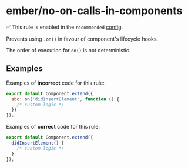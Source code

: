 # ember/no-on-calls-in-components

✅ This rule is enabled in the `recommended` [config](https://github.com/ember-cli/eslint-plugin-ember#-configurations).

<!-- end auto-generated rule header -->

Prevents using `.on()` in favour of component's lifecycle hooks.

The order of execution for `on()` is not deterministic.

## Examples

Examples of **incorrect** code for this rule:

```js
export default Component.extend({
  abc: on('didInsertElement', function () {
    /* custom logic */
  })
});
```

Examples of **correct** code for this rule:

```js
export default Component.extend({
  didInsertElement() {
    /* custom logic */
  }
});
```
